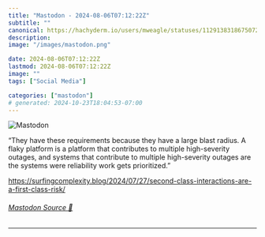 ```yaml
---
title: "Mastodon - 2024-08-06T07:12:22Z"
subtitle: ""
canonical: https://hachyderm.io/users/mweagle/statuses/112913831867507260
description:
image: "/images/mastodon.png"

date: 2024-08-06T07:12:22Z
lastmod: 2024-08-06T07:12:22Z
image: ""
tags: ["Social Media"]

categories: ["mastodon"]
# generated: 2024-10-23T18:04:53-07:00
---
```

![Mastodon](/images/mastodon.png)

<p>“They have these requirements because they have a large blast radius. A flaky platform is a platform that contributes to multiple high-severity outages, and systems that contribute to multiple high-severity outages are the systems were reliability work gets prioritized.”</p><p><a href="https://surfingcomplexity.blog/2024/07/27/second-class-interactions-are-a-first-class-risk/" target="_blank" rel="nofollow noopener noreferrer" translate="no"><span class="invisible">https://</span><span class="ellipsis">surfingcomplexity.blog/2024/07</span><span class="invisible">/27/second-class-interactions-are-a-first-class-risk/</span></a></p>


###### [Mastodon Source 🐘](https://hachyderm.io/@mweagle/112913831867507260)

___
